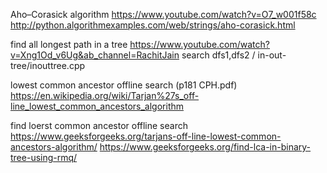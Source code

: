 Aho–Corasick algorithm  https://www.youtube.com/watch?v=O7_w001f58c
http://python.algorithmexamples.com/web/strings/aho-corasick.html


find all longest path in a tree https://www.youtube.com/watch?v=Xng1Od_v6Ug&ab_channel=RachitJain
search dfs1,dfs2  / in-out-tree/inouttree.cpp

lowest common ancestor offline search (p181 CPH.pdf)
https://en.wikipedia.org/wiki/Tarjan%27s_off-line_lowest_common_ancestors_algorithm

find loerst common ancestor offline search
https://www.geeksforgeeks.org/tarjans-off-line-lowest-common-ancestors-algorithm/
https://www.geeksforgeeks.org/find-lca-in-binary-tree-using-rmq/
